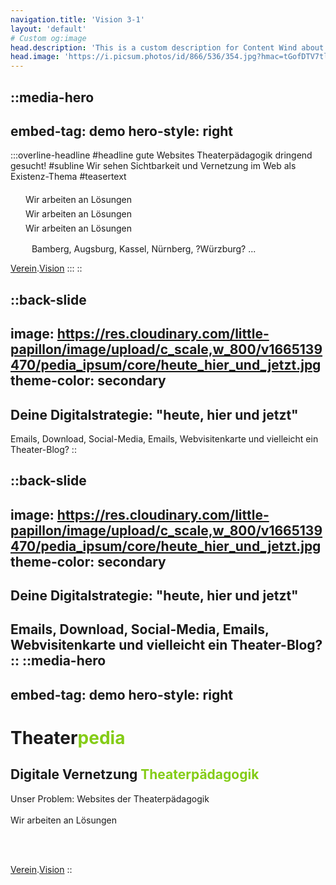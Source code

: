 ```yaml
---
navigation.title: 'Vision 3-1'
layout: 'default'
# Custom og:image
head.description: 'This is a custom description for Content Wind about page.'
head.image: 'https://i.picsum.photos/id/866/536/354.jpg?hmac=tGofDTV7tl2rprappPzKFiZ9vDh5MKj39oa2D--gqhA'
---
```


::media-hero
---
embed-tag: demo
hero-style: right
---

  :::overline-headline
  #headline
  gute Websites Theaterpädagogik dringend gesucht!
  #subline
  Wir sehen Sichtbarkeit und Vernetzung im Web als Existenz-Thema
  #teasertext
  <div class="my-2 flex max-w-sm flex-col gap-2 text-left">
    <div class="flex gap-2">
      <svg width="20" height="20" xmlns="http://www.w3.org/2000/svg" fill="none" viewBox="0 0 24 24" class="inline-block h-6 w-6 stroke-current">
        <path stroke-linecap="round" stroke-linejoin="round" stroke-width="2" d="M9 12l2 2 4-4m6 2a9 9 0 11-18 0 9 9 0 0118 0z"></path>
      </svg>
      Wir arbeiten an Lösungen
    </div>
    <div class="flex gap-2">
      <svg width="20" height="20" xmlns="http://www.w3.org/2000/svg" fill="none" viewBox="0 0 24 24" class="inline-block h-6 w-6 stroke-current">
        <path stroke-linecap="round" stroke-linejoin="round" stroke-width="2" d="M9 12l2 2 4-4m6 2a9 9 0 11-18 0 9 9 0 0118 0z"></path>
      </svg>
      Wir arbeiten an Lösungen
    </div>
    <div class="flex gap-2">
      <svg width="20" height="20" xmlns="http://www.w3.org/2000/svg" fill="none" viewBox="0 0 24 24" class="inline-block h-6 w-6 stroke-current">
        <path stroke-linecap="round" stroke-linejoin="round" stroke-width="2" d="M9 12l2 2 4-4m6 2a9 9 0 11-18 0 9 9 0 0118 0z"></path>
      </svg>
      Wir arbeiten an Lösungen
    </div>
    <div class="flex gap-2">
      <svg width="30" height="30" xmlns="http://www.w3.org/2000/svg" fill="none" viewBox="0 0 24 24" class="inline-block h-6 w-6 stroke-current">
        <path stroke-linecap="round" stroke-linejoin="round" stroke-width="2" d="M9 12l2 2 4-4m6 2a9 9 0 11-18 0 9 9 0 0118 0z"></path>
      </svg>
      Bamberg, Augsburg, Kassel, Nürnberg, ?Würzburg? ...
    </div>    

  </div>

  [<span class="btn btn-primary mx-2">Verein</span>](/verein).[<span class="btn btn-secondary mx-2">Vision</span>](/vision)
  :::
::


::back-slide
---
image: https://res.cloudinary.com/little-papillon/image/upload/c_scale,w_800/v1665139470/pedia_ipsum/core/heute_hier_und_jetzt.jpg
theme-color: secondary
---

## <span id="testid1">Deine Digitalstrategie: "heute, hier und jetzt"</span>

Emails, Download, Social-Media, Emails, Webvisitenkarte und vielleicht ein Theater-Blog?
::

::back-slide
---
image: https://res.cloudinary.com/little-papillon/image/upload/c_scale,w_800/v1665139470/pedia_ipsum/core/heute_hier_und_jetzt.jpg
theme-color: secondary
---

## <span id="testid1">Deine Digitalstrategie: "heute, hier und jetzt"</span>

Emails, Download, Social-Media, Emails, Webvisitenkarte und vielleicht ein Theater-Blog?
::
::media-hero
---
embed-tag: demo
hero-style: right
---

# <span>Theater<span style="color:#84CC16">pedia</span></span>
## <span class="text-1xl font-bold">Digitale Vernetzung <span style="color:#84CC16">Theaterpädagogik</span></span>

Unser Problem: Websites der Theaterpädagogik
<br>
<br>
Wir arbeiten an Lösungen

<br>
<br>

[<span class="btn btn-secondary mx-2">Verein</span>](/verein).[<span class="btn btn-secondary mx-2">Vision</span>](/vision)
::